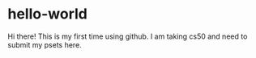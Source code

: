 # hello-world

Hi there!
This is my first time using github.
I am taking cs50 and need to submit my psets here.
